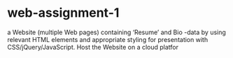 # web-assignment-1
 a Website (multiple Web pages) containing ‘Resume’ and Bio -data by using relevant HTML elements and appropriate styling for presentation with CSS/jQuery/JavaScript. Host the Website on a cloud platfor
